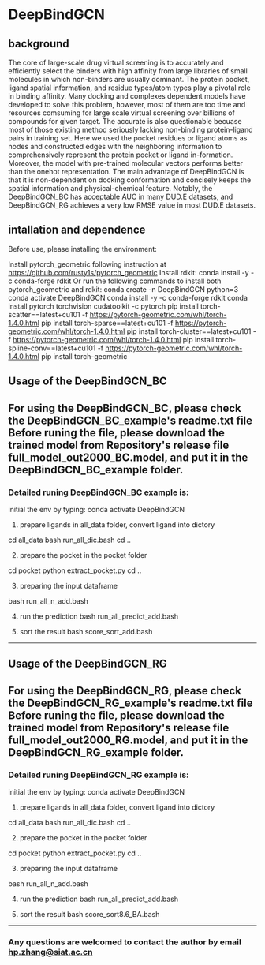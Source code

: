 # DeepBindGCN
## background
The core of large-scale drug virtual screening is to accurately and efficiently select the binders with high affinity from large libraries of small molecules in which non-binders are usually dominant. The protein pocket, ligand spatial information, and residue types/atom types play a pivotal role in binding affinity. Many docking and complexes dependent models have developed to solve this problem, however, most of them are too time and resources comsuming for large scale virtual screening over billions of compounds for given target. The accurate is also questionable becuase most of those existing method seriously lacking non-binding protein-ligand pairs in training set. Here we used the pocket residues or ligand atoms as nodes and constructed edges with the neighboring information to comprehensively represent the protein pocket or ligand in-formation. Moreover, the model with pre-trained molecular vectors performs better than the onehot representation. The main advantage of DeepBindGCN is that it is non-dependent on docking conformation and concisely keeps the spatial information and physical-chemical feature. Notably, the DeepBindGCN_BC has acceptable AUC in many DUD.E datasets, and DeepBindGCN_RG achieves a very low RMSE value in most DUD.E datasets. 

## intallation and dependence
Before use, please installing the environment:

Install pytorch_geometric following instruction at https://github.com/rusty1s/pytorch_geometric
Install rdkit: conda install -y -c conda-forge rdkit
Or run the following commands to install both pytorch_geometric and rdkit:
conda create -n DeepBindGCN python=3
conda activate DeepBindGCN
conda install -y -c conda-forge rdkit
conda install pytorch torchvision cudatoolkit -c pytorch
pip install torch-scatter==latest+cu101 -f https://pytorch-geometric.com/whl/torch-1.4.0.html
pip install torch-sparse==latest+cu101 -f https://pytorch-geometric.com/whl/torch-1.4.0.html
pip install torch-cluster==latest+cu101 -f https://pytorch-geometric.com/whl/torch-1.4.0.html
pip install torch-spline-conv==latest+cu101 -f https://pytorch-geometric.com/whl/torch-1.4.0.html
pip install torch-geometric

## Usage of the DeepBindGCN_BC
For using the DeepBindGCN_BC, please check the DeepBindGCN_BC_example's readme.txt file
Before runing the file, please download the trained model from Repository's release file full_model_out2000_BC.model, and put it in the DeepBindGCN_BC_example folder.
----
### Detailed runing DeepBindGCN_BC example is:
initial the env  by typing:
conda activate DeepBindGCN

1. prepare ligands in all_data folder, convert ligand into dictory

cd all_data
bash run_all_dic.bash
cd ..

2. prepare the pocket in the pocket folder

cd pocket
python  extract_pocket.py
cd ..

3. preparing the input dataframe

bash run_all_n_add.bash

4. run the prediction
bash run_all_predict_add.bash

5. sort the result
bash score_sort_add.bash
-----
## Usage of the DeepBindGCN_RG
For using the DeepBindGCN_RG, please check the DeepBindGCN_RG_example's readme.txt file
Before runing the file, please download the trained model from Repository's release file full_model_out2000_RG.model, and put it in the DeepBindGCN_RG_example folder.
---
### Detailed runing DeepBindGCN_RG example is:
initial the env  by typing:
conda activate DeepBindGCN

1. prepare ligands in all_data folder, convert ligand into dictory

cd all_data
bash run_all_dic.bash
cd ..

2. prepare the pocket in the pocket folder

cd pocket
python  extract_pocket.py
cd ..

3. preparing the input dataframe

bash run_all_n_add.bash

4. run the prediction
bash run_all_predict_add.bash

5. sort the result
bash score_sort8.6_BA.bash
----
### Any questions are welcomed to contact the author by email hp.zhang@siat.ac.cn

